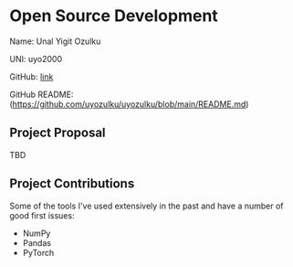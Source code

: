 # Open Source Development
Name: Unal Yigit Ozulku

UNI: uyo2000

GitHub: [link](https://github.com/uyozulku)

GitHub README: (https://github.com/uyozulku/uyozulku/blob/main/README.md)

## Project Proposal
TBD

## Project Contributions
Some of the tools I've used extensively in the past and have a number of good first issues:

* NumPy
* Pandas
* PyTorch
